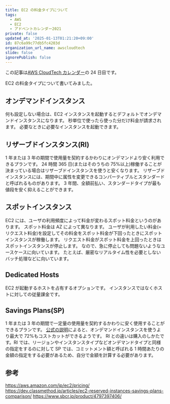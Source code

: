 ```yaml
---
title: EC2 の料金タイプについて
tags:
  - AWS
  - EC2
  - アドベントカレンダー2021
private: false
updated_at: '2025-01-13T01:21:20+09:00'
id: 87c6a99c77db5fc4203d
organization_url_name: awscloudtech
slide: false
ignorePublish: false
---
```


この記事は[AWS CloudTech カレンダー](https://qiita.com/advent-calendar/2021/awscloudtech)の 24 日目です。

EC2 の料金タイプについて書いてみました。

## オンデマンドインスタンス

何も設定しない場合は、EC2 インスタンスを起動するとデフォルトでオンデマンドインスタンスになります。
秒単位で使ったら使った分だけ料金が請求されます。
必要なときに必要なインスタンスを起動できます。

## リザーブドインスタンス(RI)

1 年または 3 年の期間で使用量を契約するかわりにオンデマンドより安く利用できるプランです。
24 時間 365 日(またはそのうちの 75%以上)稼働することが決まっている場合はリザーブドインスタンスを使うと安くなります。
リザーブドインスタンスには、期間中に属性を変更できるコンパーティブルとスタンダードと呼ばれるものがあります。
3 年間、全額前払い、スタンダードタイプが最も値段を安く抑えることができます。

## スポットインスタンス

EC2 には、ユーザの利用頻度によって料金が変わるスポット料金というのがあります。
スポット料金は AZ によって異なります。
ユーザが利用したい料金(=リクエスト料金)を設定してその料金をスポット料金が下回ったときにスポットインスタンスが稼働します。
リクエスト料金がスポット料金を上回ったときはスポットインスタンスが停止します。
なので、急に停止しても問題ないようなユースケースに向いています。
たとえば、厳密なリアルタイム性を必要としないバッチ処理などに向いています。

## Dedicated Hosts

EC2 が起動するホストを占有するオプションです。
インスタンスではなくホストに対しての従量課金です。

## Savings Plans(SP)

1 年または 3 年の期間で一定量の使用量を契約するかわりに安く使用することができるプランです。
[公式の説明](https://aws.amazon.com/jp/savingsplans/)によると、オンデマンドインスタンスを使うより最大で 72%もコストカットができるようです。
RI との違いは購入のしかたです。RI では、リージョンやインスタンスタイプなどオンデマンドタイプと同様の指定をするのに対して SP では、コミットメント額と呼ばれる 1 時間あたりの金額の指定をする必要があるため、自分で金額を計算する必要があります。

## 参考

https://aws.amazon.com/jp/ec2/pricing/
https://dev.classmethod.jp/articles/ec2-reserved-instances-savings-plans-comparison/
https://www.sbcr.jp/product/4797397406/
